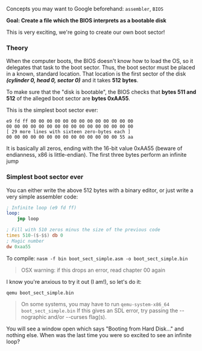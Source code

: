 Concepts you may want to Google beforehand: `assembler`, `BIOS`

**Goal: Create a file which the BIOS interprets as a bootable disk**

This is very exciting, we're going to create our own boot sector!


### Theory
When the computer boots, the BIOS doesn't know how to load the OS, so it delegates that task to the boot sector. Thus, the boot sector must be placed in a known, standard location. That location is the first sector of the disk **_(cylinder 0, head 0, sector 0)_** and it takes **512 bytes**.

To make sure that the "disk is bootable", the BIOS checks that **bytes 511 and 512** of the alleged boot sector are **bytes 0xAA55**.

This is the simplest boot sector ever:
```
e9 fd ff 00 00 00 00 00 00 00 00 00 00 00 00 00
00 00 00 00 00 00 00 00 00 00 00 00 00 00 00 00
[ 29 more lines with sixteen zero-bytes each ]
00 00 00 00 00 00 00 00 00 00 00 00 00 00 55 aa
```

It is basically all zeros, ending with the 16-bit value 0xAA55 (beware of endianness, x86 is little-endian). The first three bytes perform an infinite jump


### Simplest boot sector ever
You can either write the above 512 bytes with a binary editor, or just write a very simple assembler code:

```asm
; Infinite loop (e9 fd ff)
loop:
    jmp loop 

; Fill with 510 zeros minus the size of the previous code
times 510-($-$$) db 0
; Magic number
dw 0xaa55 
```

To compile: `nasm -f bin boot_sect_simple.asm -o boot_sect_simple.bin`

> OSX warning: if this drops an error, read chapter 00 again

I know you're anxious to try it out (I am!), so let's do it:

`qemu boot_sect_simple.bin`

> On some systems, you may have to run `qemu-system-x86_64 boot_sect_simple.bin` If this gives an SDL error, try passing the --nographic and/or --curses flag(s).

You will see a window open which says "Booting from Hard Disk..." and nothing else. When was the last time you were so excited to see an infinite loop?